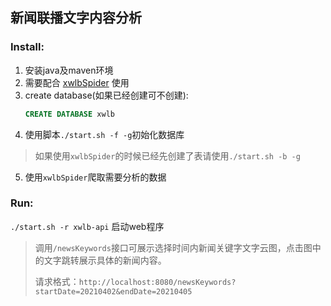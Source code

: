 ## 新闻联播文字内容分析

### Install:
1. 安装java及maven环境
2. 需要配合 [xwlbSpider](https://github.com/wuruiliang/xwlbSpider) 使用
3. create database(如果已经创建可不创建):
      ```sql
      CREATE DATABASE xwlb
      ```
4. 使用脚本`./start.sh -f -g`初始化数据库
> 如果使用`xwlbSpider`的时候已经先创建了表请使用`./start.sh -b -g`
5. 使用`xwlbSpider`爬取需要分析的数据


### Run:
`./start.sh -r xwlb-api` 启动web程序
> 调用`/newsKeywords`接口可展示选择时间内新闻关键字文字云图，点击图中的文字跳转展示具体的新闻内容。
>
> 请求格式：`http://localhost:8080/newsKeywords?startDate=20210402&endDate=20210405`
